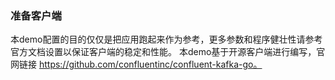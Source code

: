 ### 准备客户端
本demo配置的目的仅仅是把应用跑起来作为参考，更多参数和程序健壮性请参考官方文档设置以保证客户端的稳定和性能。
本demo基于开源客户端进行编写，官网链接 https://github.com/confluentinc/confluent-kafka-go。


